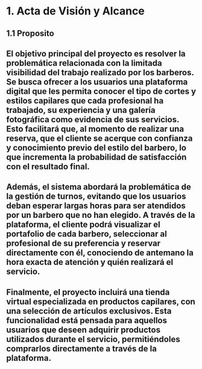# 1. Acta de Visión y Alcance 
## 1.1 Proposito

## El objetivo principal del proyecto es resolver la problemática relacionada con la  limitada visibilidad del trabajo realizado por los barberos. Se busca ofrecer a los usuarios  una plataforma digital que les permita conocer el tipo de cortes y estilos capilares que cada  profesional ha trabajado, su experiencia y una galería fotográfica como evidencia de sus  servicios. Esto facilitará que, al momento de realizar una reserva, que el cliente se acerque  con confianza y conocimiento previo del estilo del barbero, lo que incrementa la probabilidad de satisfacción con el resultado final. 

## Además, el sistema abordará la problemática de la gestión de turnos, evitando que  los usuarios deban esperar largas horas para ser atendidos por un barbero que no han elegido. A través de la plataforma, el cliente podrá visualizar el portafolio de cada barbero,  seleccionar al profesional de su preferencia y reservar directamente con él, conociendo  de antemano la hora exacta de atención y quién realizará el servicio.

## Finalmente, el proyecto incluirá una tienda virtual especializada en productos  capilares, con una selección de artículos exclusivos. Esta funcionalidad está pensada para aquellos usuarios que deseen adquirir productos utilizados durante el servicio,  permitiéndoles comprarlos directamente a través de la plataforma.
